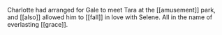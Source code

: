 Charlotte had arranged for Gale to meet Tara at the [[amusement]] park, and [[also]] allowed him to [[fall]] in love with Selene. All in the name of everlasting [[grace]].